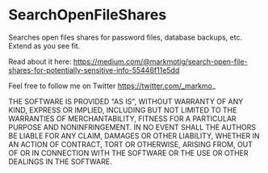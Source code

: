 # SearchOpenFileShares
Searches open files shares for password files, database backups, etc.  Extend as you see fit.

Read about it here: https://medium.com/@markmotig/search-open-file-shares-for-potentially-sensitive-info-55446f11e5dd

Feel free to follow me on Twitter https://twitter.com/_markmo_


THE SOFTWARE IS PROVIDED "AS IS", WITHOUT WARRANTY OF ANY KIND, EXPRESS OR IMPLIED, INCLUDING BUT NOT LIMITED TO THE WARRANTIES OF MERCHANTABILITY, FITNESS FOR A PARTICULAR PURPOSE AND NONINFRINGEMENT. IN NO EVENT SHALL THE AUTHORS BE LIABLE FOR ANY CLAIM, DAMAGES OR OTHER LIABILITY, WHETHER IN AN ACTION OF CONTRACT, TORT OR OTHERWISE, ARISING FROM, OUT OF OR IN CONNECTION WITH THE SOFTWARE OR THE USE OR OTHER DEALINGS IN THE SOFTWARE.
